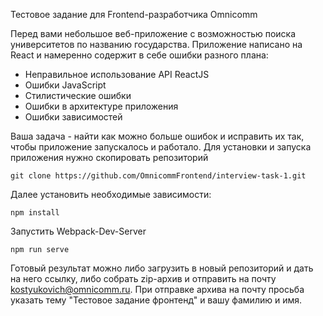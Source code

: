 Тестовое задание для Frontend-разработчика Omnicomm

Перед вами небольшое веб-приложение с возможностью поиска университетов по названию государства.
Приложение написано на React и намеренно содержит в себе ошибки разного плана:
- Неправильное использование API ReactJS
- Ошибки JavaScript
- Стилистические ошибки
- Ошибки в архитектуре приложения
- Ошибки зависимостей

Ваша задача - найти как можно больше ошибок и исправить их так, чтобы приложение запускалось и работало.
Для установки и запуска приложения нужно скопировать репозиторий

```
git clone https://github.com/OmnicommFrontend/interview-task-1.git
```

Далее установить необходимые зависимости:
```
npm install
```

Запустить Webpack-Dev-Server
```
npm run serve
```

Готовый результат можно либо загрузить в новый репозиторий и дать на него ссылку, либо собрать zip-архив и отправить на почту kostyukovich@omnicomm.ru.
При отправке архива на почту просьба указать тему "Тестовое задание фронтенд" и вашу фамилию и имя.
<!--  -->